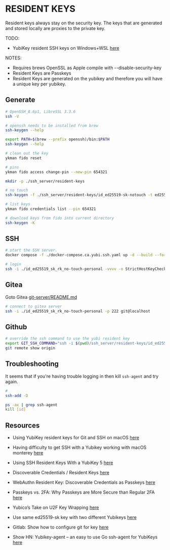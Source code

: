# RESIDENT KEYS

Resident keys always stay on the security key.  The keys that are generated and stored locally are proxies to the private key. 

TODO:

* YubiKey resident SSH keys on Windows+WSL [here](https://zakaria.org/posts/resident-ssh-keys-on-windows.html)

NOTES:

* Requires brews OpenSSL as Apple compile with --disable-security-key
* Resident Keys are Passkeys
* Resident Keys are generated on the yubikey and therefore you will have a unique key per yubikey.  

## Generate

```sh
# OpenSSH_8.6p1, LibreSSL 3.3.6
ssh -V 

# openssh needs to be installed from brew
ssh-keygen --help  

export PATH=$(brew --prefix openssh)/bin:$PATH
ssh-keygen --help  

# clean out the key
ykman fido reset

# pins
ykman fido access change-pin --new-pin 654321

mkdir -p ./ssh_server/resident-keys

# no touch
ssh-keygen -f ./ssh_server/resident-keys/id_ed25519-sk-notouch -t ed25519-sk -O application=ssh:no-touch-personal -O no-touch-required -O resident

# list keys
ykman fido credentials list --pin 654321

# download keys from fido into current directory 
ssh-keygen -K
```

## SSH

```sh
# start the SSH server.  
docker compose -f ./docker-compose.ca.yubi.ssh.yaml up -d --build --force-recreate

# login
ssh -i ./id_ed25519_sk_rk_no-touch-personal -vvvv -o StrictHostKeyChecking=no -o IdentitiesOnly=yes -p 2822 root@0.0.0.0
```

## Gitea

Goto Gitea [git-server/README.md](./git-server/README.md)  

```sh
# connect to gitea server
ssh -i ./id_ed25519_sk_rk_no-touch-personal -p 222 git@localhost
```

## Github

```sh
# override the ssh command to use the yubi resident key
export GIT_SSH_COMMAND="ssh -i $(pwd)/ssh_server/resident-keys/id_ed25519_sk_rk_no-touch-personal" 
git remote show origin 
```

## Troubleshooting

It seems that if you're having trouble logging in then kill `ssh-agent` and try again.  

```sh
# 
ssh-add -D

ps -ax | grep ssh-agent
kill [id]
```

## Resources

* Using YubiKey resident keys for Git and SSH on macOS [here](https://dev.to/tw3n/using-yubikey-resident-keys-for-git-and-ssh-on-macos-48j7)  
* Having difficulty to get SSH with a Yubikey working with macOS monterey [here](https://stackoverflow.com/questions/68573454/having-difficulty-to-get-ssh-with-a-yubikey-working-with-macos-monterey)  
* Using SSH Resident Keys With a YubiKey 5 [here](https://ilanjoselevich.com/blog/using-ssh-resident-keys-with-a-yubikey-5/)
* Discoverable Credentials / Resident Keys [here](https://developers.yubico.com/WebAuthn/WebAuthn_Developer_Guide/Resident_Keys.html)
* WebAuthn Resident Key: Discoverable Credentials as Passkeys [here](https://www.corbado.com/blog/webauthn-resident-key-discoverable-credentials-passkeys)
* Passkeys vs. 2FA: Why Passkeys are More Secure than Regular 2FA [here](https://www.corbado.com/blog/passkeys-vs-2fa-security)
* Yubico’s Take on U2F Key Wrapping [here](https://www.yubico.com/blog/yubicos-u2f-key-wrapping/)

* Use same ed25519-sk key with two different Yubikeys [here](https://www.reddit.com/r/yubikey/comments/pkey1j/use_same_ed25519sk_key_with_two_different_yubikeys/)
* Gitlab: Show how to configure git for key [here](https://docs.gitlab.com/ee/user/ssh.html)
* Show HN: Yubikey-agent – an easy to use Go ssh-agent for YubiKeys [here](https://news.ycombinator.com/item?id=23131979)
